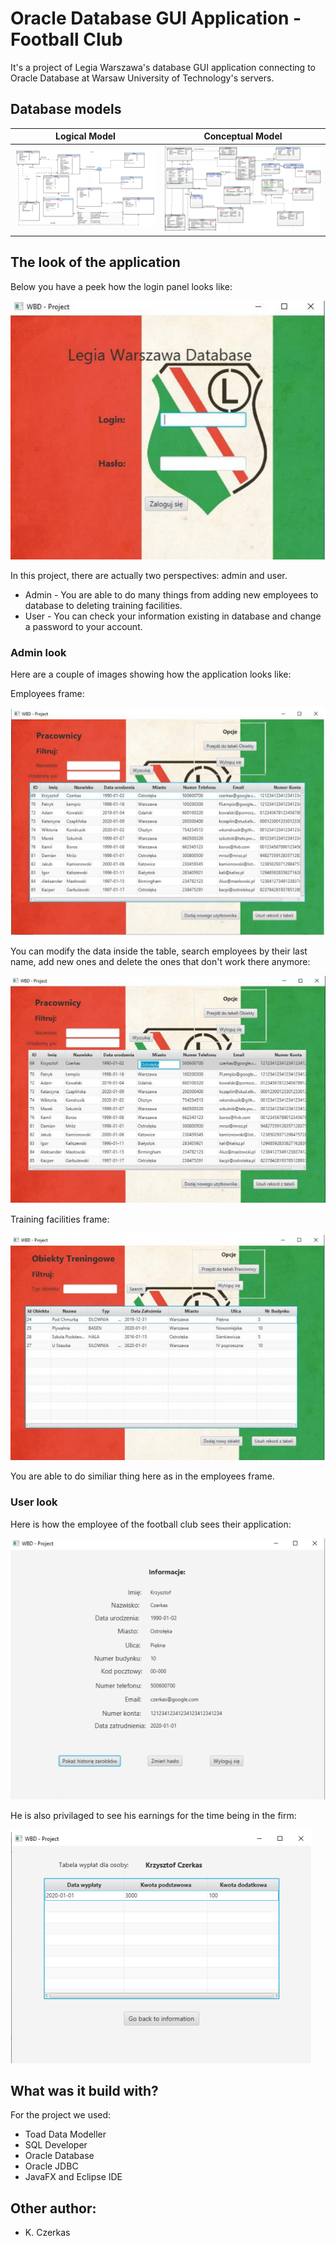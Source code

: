 # Oracle Database GUI Application - Football Club

It's a project of Legia Warszawa's database GUI application connecting to Oracle Database at Warsaw University of Technology's servers.

## Database models

Logical Model           |  Conceptual Model
:-------------------------:|:-------------------------:
![](https://github.com/Saiter711/FX_DB_Application/blob/master/extra/conceptual.PNG)  |  ![](https://github.com/Saiter711/FX_DB_Application/blob/master/extra/logical.PNG)


## The look of the application

Below you have a peek how the login panel looks like:

![](https://github.com/Saiter711/FX_DB_Application/blob/master/extra/main.PNG)

In this project, there are actually two perspectives: admin and user.

* Admin - You are able to do many things from adding new employees to database to deleting training facilities.
* User - You can check your information existing in database and change a password to your account.

### Admin look

Here are a couple of images showing how the application looks like: 

Employees frame: 

![](https://github.com/Saiter711/FX_DB_Application/blob/master/extra/admin1.PNG)

You can modify the data inside the table, search employees by their last name, add new ones and delete the ones that don't work there anymore:

![](https://github.com/Saiter711/FX_DB_Application/blob/master/extra/admin2.PNG)


Training facilities frame:

![](https://github.com/Saiter711/FX_DB_Application/blob/master/extra/admin3.PNG)

You are able to do similiar thing here as in the employees frame.

### User look

Here is how the employee of the football club sees their application:

![](https://github.com/Saiter711/FX_DB_Application/blob/master/extra/user1.PNG)

He is also privilaged to see his earnings for the time being in the firm: 

![](https://github.com/Saiter711/FX_DB_Application/blob/master/extra/user2.PNG)


## What was it build with?

For the project we used:
* Toad Data Modeller
* SQL Developer
* Oracle Database
* Oracle JDBC
* JavaFX and Eclipse IDE

## Other author:
* K. Czerkas